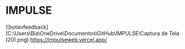 # IMPULSE
![botaofeedback](C:\Users\Bia\OneDrive\Documentos\GitHub\IMPULSE\Captura de Tela (20).png)
https://impulseweb.vercel.app/
